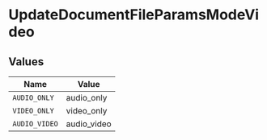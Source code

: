 # UpdateDocumentFileParamsModeVideo


## Values

| Name          | Value         |
| ------------- | ------------- |
| `AUDIO_ONLY`  | audio_only    |
| `VIDEO_ONLY`  | video_only    |
| `AUDIO_VIDEO` | audio_video   |